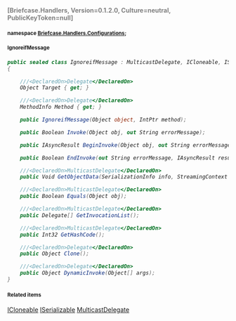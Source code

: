 <h4 style='color: gray;margin:0; padding:0;'> [Briefcase.Handlers, Version=0.1.2.0, Culture=neutral, PublicKeyToken=null]</h4>

#### <small>namespace [Briefcase.Handlers.Configurations](../Namespace/Briefcase.Handlers.Configurations.md);</small>

#### <small>IgnoreifMessage</small>

<i>

```csharp
public sealed class IgnoreifMessage : MulticastDelegate, ICloneable, ISerializable
{

	///<DeclaredOn>Delegate</DeclaredOn>
	Object Target { get; }

	///<DeclaredOn>Delegate</DeclaredOn>
	MethodInfo Method { get; }

	public IgnoreifMessage(Object object, IntPtr method); 

	public Boolean Invoke(Object obj, out String errorMessage); 

	public IAsyncResult BeginInvoke(Object obj, out String errorMessage, AsyncCallback callback, Object object); 

	public Boolean EndInvoke(out String errorMessage, IAsyncResult result); 

	///<DeclaredOn>MulticastDelegate</DeclaredOn>
	public Void GetObjectData(SerializationInfo info, StreamingContext context); 

	///<DeclaredOn>MulticastDelegate</DeclaredOn>
	public Boolean Equals(Object obj); 

	///<DeclaredOn>MulticastDelegate</DeclaredOn>
	public Delegate[] GetInvocationList(); 

	///<DeclaredOn>MulticastDelegate</DeclaredOn>
	public Int32 GetHashCode(); 

	///<DeclaredOn>Delegate</DeclaredOn>
	public Object Clone(); 

	///<DeclaredOn>Delegate</DeclaredOn>
	public Object DynamicInvoke(Object[] args); 
}
```

</i>


#### <small>Related items</small>

[ICloneable](ICloneable.md)
[ISerializable](ISerializable.md)
[MulticastDelegate](MulticastDelegate.md)